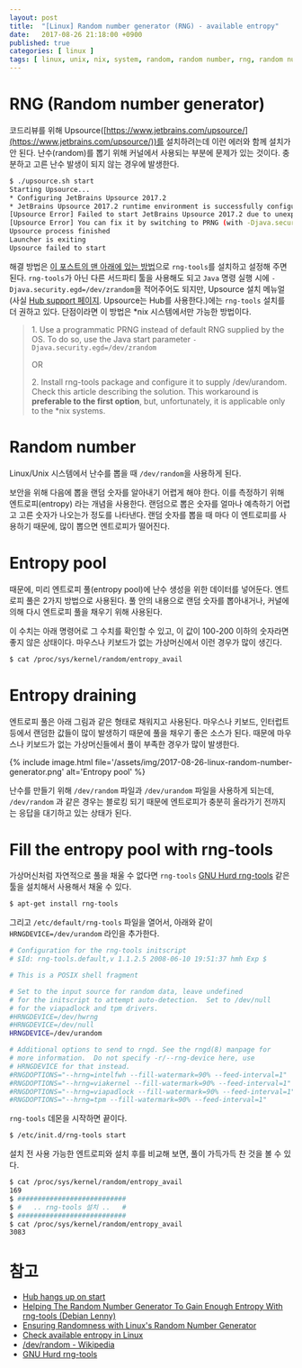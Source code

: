 ```yaml
---
layout: post
title:  "[Linux] Random number generator (RNG) - available entropy"
date:   2017-08-26 21:18:00 +0900
published: true
categories: [ linux ]
tags: [ linux, unix, nix, system, random, random number, rng, random number generator, random genrator, entropy, entropy pool, pool, rng-tools, /dev/random, /dev/urandom ]
---
```


# RNG (Random number generator)

코드리뷰를 위해 Upsource([https://www.jetbrains.com/upsource/](https://www.jetbrains.com/upsource/))를 설치하려는데 이런 에러와 함께 설치가 안 된다. 난수(random)를 뽑기 위해 커널에서 사용되는 부분에 문제가 있는 것이다. 충분하고 고른 난수 발생이 되지 않는 경우에 발생한다.

```bash
$ ./upsource.sh start
Starting Upsource...
* Configuring JetBrains Upsource 2017.2
* JetBrains Upsource 2017.2 runtime environment is successfully configured
[Upsource Error] Failed to start JetBrains Upsource 2017.2 due to unexpected exception: Native random generator does not seem to have enough entropy for JetBrains Upsource 2017.2 to start.
[Upsource Error] You can fix it by switching to PRNG (with -Djava.security.egd=/dev/zrandom) or by reconfiguring your operation system to provide more random bits.
Upsource process finished
Launcher is exiting
Upsource failed to start
```

해결 방법은 [이 포스트의 맨 아래에 있는 방법](#install-rng-tools)으로 `rng-tools`를 설치하고 설정해 주면 된다. `rng-tools`가 아닌 다른 서드파티 툴을 사용해도 되고 `Java` 명령 실행 시에 `-Djava.security.egd=/dev/zrandom`을 적어주어도 되지만, Upsource 설치 메뉴얼(사실 [Hub support 페이지][hub support]. Upsource는 Hub를 사용한다.)에는 `rng-tools` 설치를 더 권하고 있다. 단점이라면 이 방법은 *nix 시스템에서만 가능한 방법이다.

> 1\. Use a programmatic PRNG instead of default RNG supplied by the OS. To do so, use the Java start parameter `-Djava.security.egd=/dev/zrandom`
>
> OR
>
> 2\. Install rng-tools package and configure it to supply /dev/urandom. Check this article describing the solution. This workaround is **preferable to the first option**, but, unfortunately, it is applicable only to the *nix systems.


# Random number

Linux/Unix 시스템에서 난수를 뽑을 때 `/dev/random`을 사용하게 된다.

보안을 위해 다음에 뽑을 랜덤 숫자를 알아내기 어렵게 해야 한다. 이를 측정하기 위해 엔트로피(entropy) 라는 개념을 사용한다. 랜덤으로 뽑은 숫자를 얼마나 예측하기 어렵고 고른 숫자가 나오는가 정도를 나타낸다. 랜덤 숫자를 뽑을 때 마다 이 엔트로피를 사용하기 때문에, 많이 뽑으면 엔트로피가 떨어진다.


# Entropy pool

때문에, 미리 엔트로피 풀(entropy pool)에 난수 생성을 위한 데이터를 넣어둔다. 엔트로피 풀은 2가지 방법으로 사용된다. 풀 안의 내용으로 랜덤 숫자를 뽑아내거나, 커널에 의해 다시 엔트로피 풀을 채우기 위해 사용된다.

이 수치는 아래 명령어로 그 수치를 확인할 수 있고, 이 값이 100-200 이하의 숫자라면 좋지 않은 상태이다. 마우스나 키보드가 없는 가상머신에서 이런 경우가 많이 생긴다.

```bash
$ cat /proc/sys/kernel/random/entropy_avail
```


# Entropy draining

엔트로피 풀은 아래 그림과 같은 형태로 채워지고 사용된다. 마우스나 키보드, 인터럽트 등에서 랜덤한 값들이 많이 발생하기 때문에 풀을 채우기 좋은 소스가 된다. 때문에 마우스나 키보드가 없는 가상머신들에서 풀이 부족한 경우가 많이 발생한다.

{% include image.html file='/assets/img/2017-08-26-linux-random-number-generator.png' alt='Entropy pool' %}

난수를 만들기 위해 `/dev/random` 파일과 `/dev/urandom` 파일을 사용하게 되는데, `/dev/random` 과 같은 경우는 블로킹 되기 때문에 엔트로피가 충분히 올라가기 전까지는 응답을 대기하고 있는 상태가 된다.


# <a name="install-rng-tools"></a> Fill the entropy pool with rng-tools

가상머신처럼 자연적으로 풀을 채울 수 없다면 `rng-tools` [GNU Hurd rng-tools][rng-tools] 같은 툴을 설치해서 사용해서 채울 수 있다.

```bash
$ apt-get install rng-tools
```

그리고 `/etc/default/rng-tools` 파일을 열어서, 아래와 같이 `HRNGDEVICE=/dev/urandom` 라인을 추가한다.

```bash
# Configuration for the rng-tools initscript
# $Id: rng-tools.default,v 1.1.2.5 2008-06-10 19:51:37 hmh Exp $

# This is a POSIX shell fragment

# Set to the input source for random data, leave undefined
# for the initscript to attempt auto-detection.  Set to /dev/null
# for the viapadlock and tpm drivers.
#HRNGDEVICE=/dev/hwrng
#HRNGDEVICE=/dev/null
HRNGDEVICE=/dev/urandom

# Additional options to send to rngd. See the rngd(8) manpage for
# more information.  Do not specify -r/--rng-device here, use
# HRNGDEVICE for that instead.
#RNGDOPTIONS="--hrng=intelfwh --fill-watermark=90% --feed-interval=1"
#RNGDOPTIONS="--hrng=viakernel --fill-watermark=90% --feed-interval=1"
#RNGDOPTIONS="--hrng=viapadlock --fill-watermark=90% --feed-interval=1"
#RNGDOPTIONS="--hrng=tpm --fill-watermark=90% --feed-interval=1"
```

`rng-tools` 데몬을 시작하면 끝이다.

```bash
$ /etc/init.d/rng-tools start
```

설치 전 사용 가능한 엔트로피와 설치 후를 비교해 보면, 풀이 가득가득 찬 것을 볼 수 있다.

```bash
$ cat /proc/sys/kernel/random/entropy_avail
169
$ ###########################
$ #   .. rng-tools 설치 ..   #
$ ###########################
$ cat /proc/sys/kernel/random/entropy_avail
3083
```


# 참고

- [Hub hangs up on start][hub support]
- [Helping The Random Number Generator To Gain Enough Entropy With rng-tools (Debian Lenny)](https://www.howtoforge.com/helping-the-random-number-generator-to-gain-enough-entropy-with-rng-tools-debian-lenny)
- [Ensuring Randomness with Linux's Random Number Generator](https://blog.cloudflare.com/ensuring-randomness-with-linuxs-random-number-generator/)
- [Check available entropy in Linux](https://major.io/2007/07/01/check-available-entropy-in-linux/)
- [/dev/random - Wikipedia](https://en.wikipedia.org/wiki//dev/random)
- [GNU Hurd rng-tools][rng-tools]

[rng-tools]: https://www.gnu.org/software/hurd/user/tlecarrour/rng-tools.html
[hub support]: https://hub-support.jetbrains.com/hc/en-us/articles/206545269-Hub-hangs-up-on-start

